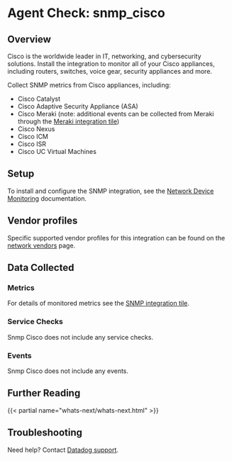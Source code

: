 # Agent Check: snmp_cisco

## Overview

Cisco is the worldwide leader in IT, networking, and cybersecurity solutions. Install the integration to monitor all of your Cisco appliances, including routers, switches, voice gear, security appliances and more.

Collect SNMP metrics from Cisco appliances, including:

- Cisco Catalyst
- Cisco Adaptive Security Appliance (ASA)
- Cisco Meraki (note: additional events can be collected from Meraki through the [Meraki integration tile][1])
- Cisco Nexus
- Cisco ICM
- Cisco ISR
- Cisco UC Virtual Machines

## Setup

To install and configure the SNMP integration, see the [Network Device Monitoring][3] documentation.

## Vendor profiles

Specific supported vendor profiles for this integration can be found on the [network vendors][6] page.

## Data Collected

### Metrics

For details of monitored metrics see the [SNMP integration tile][2].

### Service Checks

Snmp Cisco does not include any service checks.

### Events

Snmp Cisco does not include any events.

## Further Reading

{{< partial name="whats-next/whats-next.html" >}}

## Troubleshooting

Need help? Contact [Datadog support][5].

[1]: https://app.datadoghq.com/account/settings#integrations/meraki
[2]: https://app.datadoghq.com/account/settings#integrations/snmp
[3]: https://docs.datadoghq.com/network_performance_monitoring/devices/setup
[4]: https://www.datadoghq.com/blog/monitor-snmp-with-datadog/
[5]: https://docs.datadoghq.com/help/
[6]: https://docs.datadoghq.com/network_monitoring/devices/#vendor-profiles
